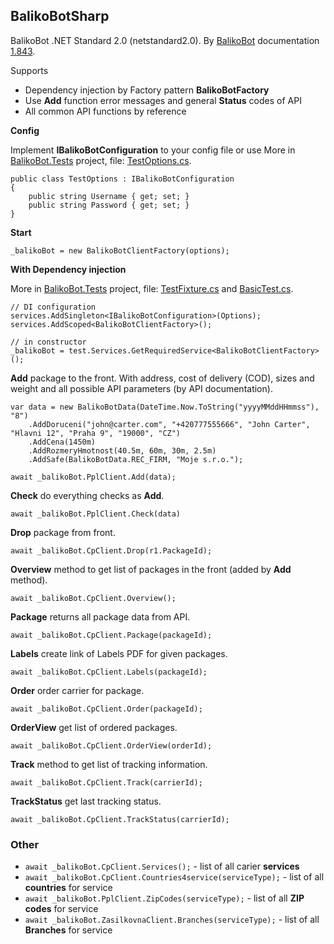 ## BalikoBotSharp

BalikoBot .NET Standard 2.0 (netstandard2.0). By [BalikoBot](https://www.balikobot.cz/) documentation [1.843](https://www.balikobot.cz/dokumentace/Balikobot-dokumentace-API.pdf).

Supports
- Dependency injection by Factory pattern **BalikoBotFactory**
- Use **Add** function error messages and general **Status** codes of API
- All common API functions by reference

**Config**

Implement **IBalikoBotConfiguration** to your config file or use More in [BalikoBot.Tests](/src/BalikoBot.Tests) project, file: [TestOptions.cs](/src/BalikoBot.Tests/TestOptions.cs).
```
public class TestOptions : IBalikoBotConfiguration
{
	public string Username { get; set; }
	public string Password { get; set; }
}
```

**Start**
```
_balikoBot = new BalikoBotClientFactory(options);
```

**With Dependency injection**

More in [BalikoBot.Tests](/src/BalikoBot.Tests) project, file: [TestFixture.cs](/src/BalikoBot.Tests/TestFixture.cs) and [BasicTest.cs](/src/BalikoBot.Tests/BasicTest.cs).
```
// DI configuration
services.AddSingleton<IBalikoBotConfiguration>(Options);
services.AddScoped<BalikoBotClientFactory>();

// in constructor
_balikoBot = test.Services.GetRequiredService<BalikoBotClientFactory>();
```

**Add** package to the front. With address, cost of delivery (COD), sizes and weight and all possible API parameters (by API documentation).
```
var data = new BalikoBotData(DateTime.Now.ToString("yyyyMMddHHmmss"), "8")
	.AddDoruceni("john@carter.com", "+420777555666", "John Carter", "Hlavni 12", "Praha 9", "19000", "CZ")
	.AddCena(1450m)
	.AddRozmeryHmotnost(40.5m, 60m, 30m, 2.5m)
	.AddSafe(BalikoBotData.REC_FIRM, "Moje s.r.o.");

await _balikoBot.PplClient.Add(data);
```

**Check** do everything checks as **Add**.
```
await _balikoBot.PplClient.Check(data)
```

**Drop** package from front.
```
await _balikoBot.CpClient.Drop(r1.PackageId);
```

**Overview** method to get list of packages in the front (added by **Add** method).
```
await _balikoBot.CpClient.Overview();
```

**Package** returns all package data from API.
```
await _balikoBot.CpClient.Package(packageId);
```

**Labels** create link of Labels PDF for given packages.
```
await _balikoBot.CpClient.Labels(packageId);
```

**Order** order carrier for package.
```
await _balikoBot.CpClient.Order(packageId);
```

**OrderView** get list of ordered packages.
```
await _balikoBot.CpClient.OrderView(orderId);
```

**Track** method to get list of tracking information.
```
await _balikoBot.CpClient.Track(carrierId);
```

**TrackStatus** get last tracking status.
```
await _balikoBot.CpClient.TrackStatus(carrierId);
```

### Other
- `await _balikoBot.CpClient.Services();` - list of all carier **services**
- `await _balikoBot.CpClient.Countries4service(serviceType);` - list of all **countries** for service
- `await _balikoBot.PplClient.ZipCodes(serviceType);` - list of all **ZIP codes** for service
- `await _balikoBot.ZasilkovnaClient.Branches(serviceType);` - list of all **Branches** for service

